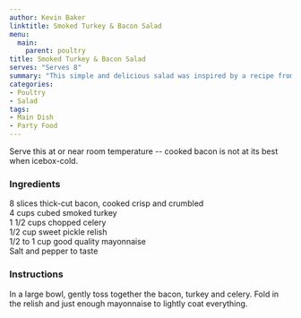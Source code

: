 ```yaml
---
author: Kevin Baker
linktitle: Smoked Turkey & Bacon Salad
menu:
  main:
    parent: poultry
title: Smoked Turkey & Bacon Salad
serves: "Serves 8"
summary: "This simple and delicious salad was inspired by a recipe from the New Braunfels Smokehouse by way of Karen Haram’s beautiful 1994 “San Antonio Cuisine”. It can easily be halved for a smaller crowd."
categories:
- Poultry
- Salad
tags:
- Main Dish
- Party Food
---
```

Serve this at or near room temperature -- cooked bacon is not at its best when icebox-cold.  

### Ingredients

<div class="ingredient-list">

8 slices thick-cut bacon, cooked crisp and crumbled  
4 cups cubed smoked turkey  
1 1/2 cups chopped celery  
1/2 cup sweet pickle relish  
1/2 to 1 cup good quality mayonnaise  
Salt and pepper to taste  

</div>

### Instructions
In a large bowl, gently toss together the bacon, turkey and celery. Fold in the relish and just enough mayonnaise to lightly coat everything.
